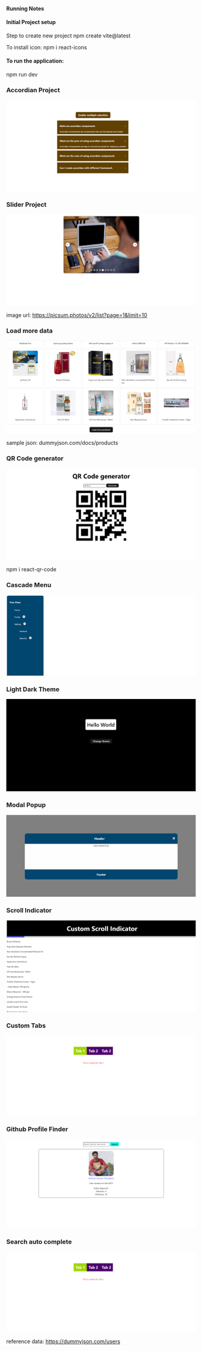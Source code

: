#### Running Notes

#### Initial Project setup

Step to create new project
npm create vite@latest

To install icon:
npm i react-icons

#### To run the application:

npm run dev

### Accordian Project

![accordian](./screenshots/accordian.png)

### Slider Project

![Slider](./screenshots/image-slider.png)

image url:
https://picsum.photos/v2/list?page=1&limit=10

### Load more data

![Load more data](./screenshots/load-more-data.png)

sample json:
dummyjson.com/docs/products

### QR Code generator

![QR Code generator](./screenshots/qr-generation.png)

npm i react-qr-code

### Cascade Menu

![Cascade Menu](./screenshots/cascade-menu.png)

### Light Dark Theme

![Light Dark Theme](./screenshots/light-dark-theme.png)

### Modal Popup

![Modal Popup](./screenshots/modal-popup.png)

### Scroll Indicator

![Scroll Indicator](./screenshots/scroll-indocator.png)

### Custom Tabs

![Custom Tabs](./screenshots/tabs.png)

### Github Profile Finder

![Github Profile Finder](./screenshots/github-profile-finder.png)

### Search auto complete

![Search auto complete](./screenshots/tabs.png)

reference data:
https://dummyjson.com/users
